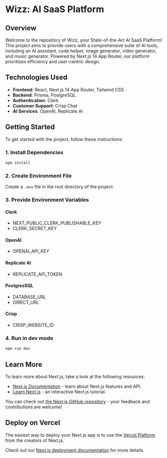 # Wizz: AI SaaS Platform

## Overview

Welcome to the repository of Wizz, your State-of-the-Art AI SaaS Platform! This project aims to provide users with a comprehensive suite of AI tools, including an AI assistant, code helper, image generator, video generator, and music generator. Powered by Next.js 14 App Router, our platform prioritizes efficiency and user-centric design.

## Technologies Used

- **Frontend**: React, Next.js 14 App Router, Tailwind CSS
- **Backend**: Prisma, PostgreSQL
- **Authentication**: Clerk
- **Customer Support**: Crisp Chat
- **AI Services**: OpenAI, Replicate AI

## Getting Started

To get started with the project, follow these instructions:

### 1. Install Dependencies

```bash
npm install
```

### 2. Create Environment File

Create a `.env` file in the root directory of the project.

### 3. Provide Environment Variables

#### Clerk
- NEXT_PUBLIC_CLERK_PUBLISHABLE_KEY
- CLERK_SECRET_KEY

#### OpenAI
- OPENAI_API_KEY

#### Replicate AI
- REPLICATE_API_TOKEN

#### PostgresSQL
- DATABASE_URL
- DIRECT_URL

#### Crisp
- CRISP_WEBSITE_ID

### 4. Run in dev mode

```bash
npm run dev
```

## Learn More

To learn more about Next.js, take a look at the following resources:

- [Next.js Documentation](https://nextjs.org/docs) - learn about Next.js features and API.
- [Learn Next.js](https://nextjs.org/learn) - an interactive Next.js tutorial.

You can check out [the Next.js GitHub repository](https://github.com/vercel/next.js/) - your feedback and contributions are welcome!

## Deploy on Vercel

The easiest way to deploy your Next.js app is to use the [Vercel Platform](https://vercel.com/new?utm_medium=default-template&filter=next.js&utm_source=create-next-app&utm_campaign=create-next-app-readme) from the creators of Next.js.

Check out our [Next.js deployment documentation](https://nextjs.org/docs/deployment) for more details.
